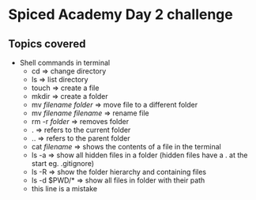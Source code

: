# Spiced Academy Day 2 challenge

## Topics covered

- Shell commands in terminal
  - cd => change directory
  - ls => list directory
  - touch => create a file
  - mkdir => create a folder
  - mv _filename_ _folder_ => move file to a different folder
  - mv _filename_ _filename_ => rename file
  - rm -r _folder_ => removes folder
  - . => refers to the current folder
  - .. => refers to the parent folder
  - cat _filename_ => shows the contents of a file in the terminal
  - ls -a => show all hidden files in a folder (hidden files have a . at the start eg. .gitignore)
  - ls -R => show the folder hierarchy and containing files
  - ls -d $PWD/\* => show all files in folder with their path
  - this line is a mistake
